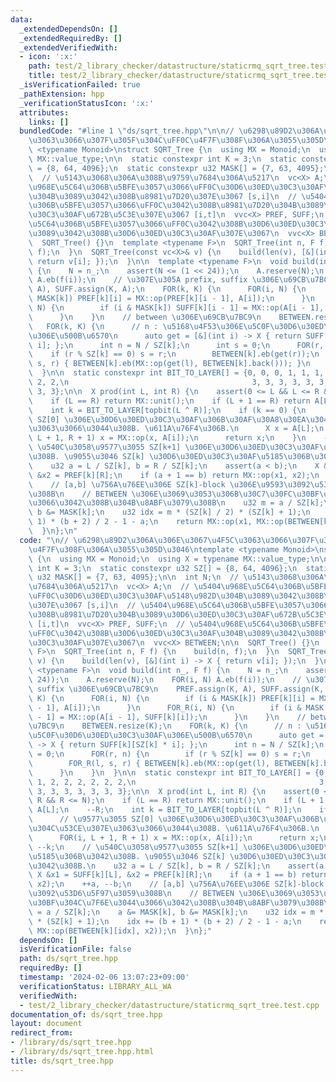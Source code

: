 ```yaml
---
data:
  _extendedDependsOn: []
  _extendedRequiredBy: []
  _extendedVerifiedWith:
  - icon: ':x:'
    path: test/2_library_checker/datastructure/staticrmq_sqrt_tree.test.cpp
    title: test/2_library_checker/datastructure/staticrmq_sqrt_tree.test.cpp
  _isVerificationFailed: true
  _pathExtension: hpp
  _verificationStatusIcon: ':x:'
  attributes:
    links: []
  bundledCode: "#line 1 \"ds/sqrt_tree.hpp\"\n\n// \u6298\u89D2\u306A\u306E\u3067\u4F5C\
    \u3063\u3066\u307F\u305F\u304C\uFF0C\u4F7F\u308F\u306A\u3055\u305D\u3046\ntemplate\
    \ <typename Monoid>\nstruct SQRT_Tree {\n  using MX = Monoid;\n  using X = typename\
    \ MX::value_type;\n\n  static constexpr int K = 3;\n  static constexpr u32 SZ[]\
    \ = {8, 64, 4096};\n  static constexpr u32 MASK[] = {7, 63, 4095};\n\n  int N;\n\
    \  // \u5143\u3068\u306A\u308B\u9759\u7684\u306A\u5217\n  vc<X> A;\n  // \u5404\
    \u968E\u5C64\u306B\u5BFE\u3057\u3066\uFF0C\u30D6\u30ED\u30C3\u30AF\u5148\u982D\
    \u304B\u3089\u3042\u308B\u8981\u7D20\u307E\u3067 [s,i]\n  // \u5404\u968E\u5C64\
    \u306B\u5BFE\u3057\u3066\uFF0C\u3042\u308B\u8981\u7D20\u304B\u3089\u30D6\u30ED\
    \u30C3\u30AF\u672B\u5C3E\u307E\u3067 [i,t]\n  vvc<X> PREF, SUFF;\n  // \u5404\u968E\
    \u5C64\u306B\u5BFE\u3057\u3066\uFF0C\u3042\u308B\u30D6\u30ED\u30C3\u30AF\u304B\
    \u3089\u3042\u308B\u30D6\u30ED\u30C3\u30AF\u307E\u3067\n  vvc<X> BETWEEN;\n\n\
    \  SQRT_Tree() {}\n  template <typename F>\n  SQRT_Tree(int n, F f) {\n    build(n,\
    \ f);\n  }\n  SQRT_Tree(const vc<X>& v) {\n    build(len(v), [&](int i) -> X {\
    \ return v[i]; });\n  }\n\n  template <typename F>\n  void build(int n_, F f)\
    \ {\n    N = n_;\n    assert(N <= (1 << 24));\n    A.reserve(N);\n    FOR(i, N)\
    \ A.eb(f(i));\n    // \u307E\u305A prefix, suffix \u306E\u69CB\u7BC9\n    PREF.assign(K,\
    \ A), SUFF.assign(K, A);\n    FOR(k, K) {\n      FOR(i, N) {\n        if (i &\
    \ MASK[k]) PREF[k][i] = MX::op(PREF[k][i - 1], A[i]);\n      }\n      FOR_R(i,\
    \ N) {\n        if (i & MASK[k]) SUFF[k][i - 1] = MX::op(A[i - 1], SUFF[k][i]);\n\
    \      }\n    }\n    // between \u306E\u69CB\u7BC9\n    BETWEEN.resize(K);\n \
    \   FOR(k, K) {\n      // n : \u5168\u4F53\u306E\u5C0F\u30D6\u30ED\u30C3\u30AF\
    \u306E\u500B\u6570\n      auto get = [&](int i) -> X { return SUFF[k][SZ[k] *\
    \ i]; };\n      int n = N / SZ[k];\n      int s = 0;\n      FOR(r, n) {\n    \
    \    if (r % SZ[k] == 0) s = r;\n        BETWEEN[k].eb(get(r));\n        FOR_R(l,\
    \ s, r) { BETWEEN[k].eb(MX::op(get(l), BETWEEN[k].back())); }\n      }\n    }\n\
    \  }\n\n  static constexpr int BIT_TO_LAYER[] = {0, 0, 0, 1, 1, 1, 2, 2, 2, 2,\
    \ 2, 2,\n                                         3, 3, 3, 3, 3, 3, 3, 3, 3, 3,\
    \ 3, 3};\n\n  X prod(int L, int R) {\n    assert(0 <= L && L <= R && R <= N);\n\
    \    if (L == R) return MX::unit();\n    if (L + 1 == R) return A[L];\n    --R;\n\
    \    int k = BIT_TO_LAYER[topbit(L ^ R)];\n    if (k == 0) {\n      // \u9577\u3055\
    \ SZ[0] \u306E\u30D6\u30ED\u30C3\u30AF\u306B\u30AF\u30A8\u30EA\u304C\u53CE\u307E\
    \u3063\u3066\u3044\u308B. \u611A\u76F4\u306B.\n      X x = A[L];\n      FOR(i,\
    \ L + 1, R + 1) x = MX::op(x, A[i]);\n      return x;\n    }\n    --k;\n    //\
    \ \u540C\u3058\u9577\u3055 SZ[k+1] \u306E\u30D6\u30ED\u30C3\u30AF\u5185\u306B\u3042\
    \u308B. \u9055\u3046 SZ[k] \u30D6\u30ED\u30C3\u30AF\u5185\u306B\u3042\u308B.\n\
    \    u32 a = L / SZ[k], b = R / SZ[k];\n    assert(a < b);\n    X &x1 = SUFF[k][L],\
    \ &x2 = PREF[k][R];\n    if (a + 1 == b) return MX::op(x1, x2);\n    ++a, --b;\n\
    \    // [a,b] \u756A\u76EE\u306E SZ[k]-block \u306E\u9593\u3092\u53D6\u5F97\u3059\
    \u308B\n    // BETWEEN \u306E\u3069\u3053\u306B\u30C7\u30FC\u30BF\u304C\u7F6E\u3044\
    \u3066\u3042\u308B\u304B\u8ABF\u3079\u308B\n    u32 m = a / SZ[k];\n    a &= MASK[k],\
    \ b &= MASK[k];\n    u32 idx = m * (SZ[k] / 2) * (SZ[k] + 1);\n    idx += (b +\
    \ 1) * (b + 2) / 2 - 1 - a;\n    return MX::op(x1, MX::op(BETWEEN[k][idx], x2));\n\
    \  }\n};\n"
  code: "\n// \u6298\u89D2\u306A\u306E\u3067\u4F5C\u3063\u3066\u307F\u305F\u304C\uFF0C\
    \u4F7F\u308F\u306A\u3055\u305D\u3046\ntemplate <typename Monoid>\nstruct SQRT_Tree\
    \ {\n  using MX = Monoid;\n  using X = typename MX::value_type;\n\n  static constexpr\
    \ int K = 3;\n  static constexpr u32 SZ[] = {8, 64, 4096};\n  static constexpr\
    \ u32 MASK[] = {7, 63, 4095};\n\n  int N;\n  // \u5143\u3068\u306A\u308B\u9759\
    \u7684\u306A\u5217\n  vc<X> A;\n  // \u5404\u968E\u5C64\u306B\u5BFE\u3057\u3066\
    \uFF0C\u30D6\u30ED\u30C3\u30AF\u5148\u982D\u304B\u3089\u3042\u308B\u8981\u7D20\
    \u307E\u3067 [s,i]\n  // \u5404\u968E\u5C64\u306B\u5BFE\u3057\u3066\uFF0C\u3042\
    \u308B\u8981\u7D20\u304B\u3089\u30D6\u30ED\u30C3\u30AF\u672B\u5C3E\u307E\u3067\
    \ [i,t]\n  vvc<X> PREF, SUFF;\n  // \u5404\u968E\u5C64\u306B\u5BFE\u3057\u3066\
    \uFF0C\u3042\u308B\u30D6\u30ED\u30C3\u30AF\u304B\u3089\u3042\u308B\u30D6\u30ED\
    \u30C3\u30AF\u307E\u3067\n  vvc<X> BETWEEN;\n\n  SQRT_Tree() {}\n  template <typename\
    \ F>\n  SQRT_Tree(int n, F f) {\n    build(n, f);\n  }\n  SQRT_Tree(const vc<X>&\
    \ v) {\n    build(len(v), [&](int i) -> X { return v[i]; });\n  }\n\n  template\
    \ <typename F>\n  void build(int n_, F f) {\n    N = n_;\n    assert(N <= (1 <<\
    \ 24));\n    A.reserve(N);\n    FOR(i, N) A.eb(f(i));\n    // \u307E\u305A prefix,\
    \ suffix \u306E\u69CB\u7BC9\n    PREF.assign(K, A), SUFF.assign(K, A);\n    FOR(k,\
    \ K) {\n      FOR(i, N) {\n        if (i & MASK[k]) PREF[k][i] = MX::op(PREF[k][i\
    \ - 1], A[i]);\n      }\n      FOR_R(i, N) {\n        if (i & MASK[k]) SUFF[k][i\
    \ - 1] = MX::op(A[i - 1], SUFF[k][i]);\n      }\n    }\n    // between \u306E\u69CB\
    \u7BC9\n    BETWEEN.resize(K);\n    FOR(k, K) {\n      // n : \u5168\u4F53\u306E\
    \u5C0F\u30D6\u30ED\u30C3\u30AF\u306E\u500B\u6570\n      auto get = [&](int i)\
    \ -> X { return SUFF[k][SZ[k] * i]; };\n      int n = N / SZ[k];\n      int s\
    \ = 0;\n      FOR(r, n) {\n        if (r % SZ[k] == 0) s = r;\n        BETWEEN[k].eb(get(r));\n\
    \        FOR_R(l, s, r) { BETWEEN[k].eb(MX::op(get(l), BETWEEN[k].back())); }\n\
    \      }\n    }\n  }\n\n  static constexpr int BIT_TO_LAYER[] = {0, 0, 0, 1, 1,\
    \ 1, 2, 2, 2, 2, 2, 2,\n                                         3, 3, 3, 3, 3,\
    \ 3, 3, 3, 3, 3, 3, 3};\n\n  X prod(int L, int R) {\n    assert(0 <= L && L <=\
    \ R && R <= N);\n    if (L == R) return MX::unit();\n    if (L + 1 == R) return\
    \ A[L];\n    --R;\n    int k = BIT_TO_LAYER[topbit(L ^ R)];\n    if (k == 0) {\n\
    \      // \u9577\u3055 SZ[0] \u306E\u30D6\u30ED\u30C3\u30AF\u306B\u30AF\u30A8\u30EA\
    \u304C\u53CE\u307E\u3063\u3066\u3044\u308B. \u611A\u76F4\u306B.\n      X x = A[L];\n\
    \      FOR(i, L + 1, R + 1) x = MX::op(x, A[i]);\n      return x;\n    }\n   \
    \ --k;\n    // \u540C\u3058\u9577\u3055 SZ[k+1] \u306E\u30D6\u30ED\u30C3\u30AF\
    \u5185\u306B\u3042\u308B. \u9055\u3046 SZ[k] \u30D6\u30ED\u30C3\u30AF\u5185\u306B\
    \u3042\u308B.\n    u32 a = L / SZ[k], b = R / SZ[k];\n    assert(a < b);\n   \
    \ X &x1 = SUFF[k][L], &x2 = PREF[k][R];\n    if (a + 1 == b) return MX::op(x1,\
    \ x2);\n    ++a, --b;\n    // [a,b] \u756A\u76EE\u306E SZ[k]-block \u306E\u9593\
    \u3092\u53D6\u5F97\u3059\u308B\n    // BETWEEN \u306E\u3069\u3053\u306B\u30C7\u30FC\
    \u30BF\u304C\u7F6E\u3044\u3066\u3042\u308B\u304B\u8ABF\u3079\u308B\n    u32 m\
    \ = a / SZ[k];\n    a &= MASK[k], b &= MASK[k];\n    u32 idx = m * (SZ[k] / 2)\
    \ * (SZ[k] + 1);\n    idx += (b + 1) * (b + 2) / 2 - 1 - a;\n    return MX::op(x1,\
    \ MX::op(BETWEEN[k][idx], x2));\n  }\n};"
  dependsOn: []
  isVerificationFile: false
  path: ds/sqrt_tree.hpp
  requiredBy: []
  timestamp: '2024-02-06 13:07:23+09:00'
  verificationStatus: LIBRARY_ALL_WA
  verifiedWith:
  - test/2_library_checker/datastructure/staticrmq_sqrt_tree.test.cpp
documentation_of: ds/sqrt_tree.hpp
layout: document
redirect_from:
- /library/ds/sqrt_tree.hpp
- /library/ds/sqrt_tree.hpp.html
title: ds/sqrt_tree.hpp
---
```

